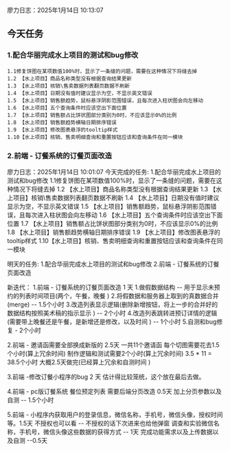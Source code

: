 廖力日志：2025年1月14日 10:13:07
## 今天任务
### 1.配合华丽完成水上项目的测试和bug修改
	1.1修复饼图在某项数值100%时，显示了一条缝的问题，需要在这种情况下将缝去掉
	1.2 【水上项目】商品名称类型没有根据查询结果更新
	1.3 【水上项目】核销\售卖数据列表翻页数据不刷新
	1.4 【水上项目】日期没有值时建议显示为空，不显示英文错误
	1.5 【水上项目】销售额趋势，鼠标悬浮阴影范围错误，且每次进入柱状图会向左移动
	1.6 【水上项目】五个查询条件时应该空出下面位置
	1.7 【水上项目】销售额占比饼状图部分类别为0时，不应该显示0%的比例
	1.8 【水上项目】销售额趋势横轴日期排序错误
	1.9 【水上项目】修改图表悬浮的tooltip样式
	1.10【水上项目】核销、售卖明细查询和重置按钮应该和查询条件在同一模块


### 2.前端 - 订餐系统的订餐页面改造

廖力日志：2025年1月14日 10:01:07
今天完成的任务:
1.配合华丽完成水上项目的测试和bug修改
	1.1修复饼图在某项数值100%时，显示了一条缝的问题，需要在这种情况下将缝去掉
	1.2 【水上项目】商品名称类型没有根据查询结果更新
	1.3 【水上项目】核销\售卖数据列表翻页数据不刷新
	1.4 【水上项目】日期没有值时建议显示为空，不显示英文错误
	1.5 【水上项目】销售额趋势，鼠标悬浮阴影范围错误，且每次进入柱状图会向左移动
	1.6 【水上项目】五个查询条件时应该空出下面位置
	1.7 【水上项目】销售额占比饼状图部分类别为0时，不应该显示0%的比例
	1.8 【水上项目】销售额趋势横轴日期排序错误
	1.9 【水上项目】修改图表悬浮的tooltip样式
	1.10【水上项目】核销、售卖明细查询和重置按钮应该和查询条件在同一模块

明天的任务:
1.配合华丽完成水上项目的测试和bug修改
2.前端 - 订餐系统的订餐页面改造



新迭代：
1.前端 - 订餐系统的订餐页面改造 1 天
	1.做假数据结构 -- 用于显示未预约的列表时间项目(两个，午餐，晚餐 )
	2.将假数据和服务器上取到的真数据合并(merge) -- 1.5个小时
	3.改造列表显示逻辑(删除新增按钮，将上一步的合并好的数据结构按照美术稿的指示显示 ) -- 2个小时
	4.改造列表跳转进预订详情的逻辑(需要带上晚餐还是午餐，是新增还是修改，以及时间 ) -- 1个小时
	5.自测和bug修复 - 2个小时

2.前端 - 邀请函需要全部换成新版的 2.5天
	一共11个邀请函
	每个切图需要花去1.5个小时(算上冗余时间)
	制作逻辑和测试需要2个小时(算上冗余时间)
	3.5 * 11 = 38.5个小时
	大概2.5天做完(已经算上冗余和自测时间 )

3.前端 -修改订餐小程序的bug 2 天
	估计得比较笼统，这个放在最后去做。

4.前端 - pc版订餐系统 餐位预定列表 需要后端分页改造 0.5天
	加上分页参数以及自测 -- 1.5个小时

5.前端 - 小程序内获取用户的登录信息，微信名称，手机号，微信头像，授权时间等。1.5天
	不授权也可以看 -- 不授权的话下次进来也给他弹窗
	调查和实验微信名称，手机号，微信头像这些数据的获得方式 -- 1天
	完成功能需求以及上传数据以及自测 --0.5天






